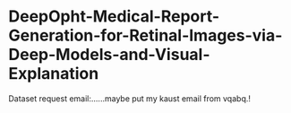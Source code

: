 # DeepOpht-Medical-Report-Generation-for-Retinal-Images-via-Deep-Models-and-Visual-Explanation

Dataset request email:......maybe put my kaust email from vqabq.!
